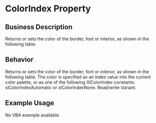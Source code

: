 # ColorIndex Property

## Business Description
Returns or sets the color of the border, font or interior, as shown in the following table.

## Behavior
Returns or sets the color of the border, font or interior, as shown in the following table. The color is specified as an index value into the current color palette, or as one of the following XlColorIndex constants: xlColorIndexAutomatic or xlColorIndexNone. Read/write Variant.

## Example Usage
No VBA example available.